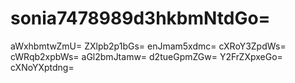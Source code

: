 # sonia7478989d3hkbmNtdGo=
aWxhbmtwZmU=
ZXlpb2p1bGs=
enJmam5xdmc=
cXRoY3ZpdWs=
cWRqb2xpbWs=
aGl2bmJtamw=
d2tueGpmZGw=
Y2FrZXpxeGo=
cXNoYXptdng=
